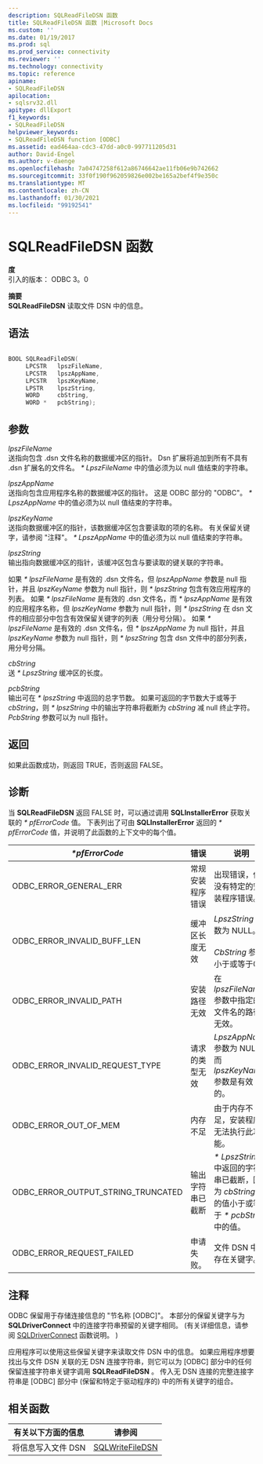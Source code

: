 ```yaml
---
description: SQLReadFileDSN 函数
title: SQLReadFileDSN 函数 |Microsoft Docs
ms.custom: ''
ms.date: 01/19/2017
ms.prod: sql
ms.prod_service: connectivity
ms.reviewer: ''
ms.technology: connectivity
ms.topic: reference
apiname:
- SQLReadFileDSN
apilocation:
- sqlsrv32.dll
apitype: dllExport
f1_keywords:
- SQLReadFileDSN
helpviewer_keywords:
- SQLReadFileDSN function [ODBC]
ms.assetid: ead464aa-cdc3-47dd-a0c0-997711205d31
author: David-Engel
ms.author: v-daenge
ms.openlocfilehash: 7a04747258f612a86746642ae11fb06e9b742662
ms.sourcegitcommit: 33f0f190f962059826e002be165a2bef4f9e350c
ms.translationtype: MT
ms.contentlocale: zh-CN
ms.lasthandoff: 01/30/2021
ms.locfileid: "99192541"
---
```

# <a name="sqlreadfiledsn-function"></a>SQLReadFileDSN 函数
**度**  
 引入的版本： ODBC 3。0  
  
 **摘要**  
 **SQLReadFileDSN** 读取文件 DSN 中的信息。  
  
## <a name="syntax"></a>语法  
  
```cpp  
  
BOOL SQLReadFileDSN(  
     LPCSTR   lpszFileName,  
     LPCSTR   lpszAppName,  
     LPCSTR   lpszKeyName,  
     LPSTR    lpszString,  
     WORD     cbString,  
     WORD *   pcbString);  
```  
  
## <a name="arguments"></a>参数  
 *lpszFileName*  
 送指向包含 .dsn 文件名称的数据缓冲区的指针。 Dsn 扩展将追加到所有不具有 .dsn 扩展名的文件名。 *\* LpszFileName* 中的值必须为以 null 值结束的字符串。  
  
 *lpszAppName*  
 送指向包含应用程序名称的数据缓冲区的指针。 这是 ODBC 部分的 "ODBC"。 *\* LpszAppName* 中的值必须为以 null 值结束的字符串。  
  
 *lpszKeyName*  
 送指向数据缓冲区的指针，该数据缓冲区包含要读取的项的名称。 有关保留关键字，请参阅 "注释"。 *\* LpszAppName* 中的值必须为以 null 值结束的字符串。  
  
 *lpszString*  
 输出指向数据缓冲区的指针，该缓冲区包含与要读取的键关联的字符串。  
  
 如果 *\* lpszFileName* 是有效的 .dsn 文件名，但 *lpszAppName* 参数是 null 指针，并且 *lpszKeyName* 参数为 null 指针，则 *\* lpszString* 包含有效应用程序的列表。 如果 *\* lpszFileName* 是有效的 .dsn 文件名，而 *\* lpszAppName* 是有效的应用程序名称，但 *lpszKeyName* 参数为 null 指针，则 *\* lpszString* 在 dsn 文件的相应部分中包含有效保留关键字的列表（用分号分隔）。 如果 *\* lpszFileName* 是有效的 .dsn 文件名，但 *\* lpszAppName* 为 null 指针，并且 *lpszKeyName* 参数为 null 指针，则 *\* lpszString* 包含 dsn 文件中的部分列表，用分号分隔。  
  
 *cbString*  
 送 *\* LpszString* 缓冲区的长度。  
  
 *pcbString*  
 输出可在 *\* lpszString* 中返回的总字节数。 如果可返回的字节数大于或等于 *cbString*，则 *\* lpszString* 中的输出字符串将截断为 *cbString* 减 null 终止字符。 *PcbString* 参数可以为 null 指针。  
  
## <a name="returns"></a>返回  
 如果此函数成功，则返回 TRUE，否则返回 FALSE。  
  
## <a name="diagnostics"></a>诊断  
 当 **SQLReadFileDSN** 返回 FALSE 时，可以通过调用 **SQLInstallerError** 获取关联的 *\* pfErrorCode* 值。 下表列出了可由 **SQLInstallerError** 返回的 *\* pfErrorCode* 值，并说明了此函数的上下文中的每个值。  
  
|*\*pfErrorCode*|错误|说明|  
|---------------------|-----------|-----------------|  
|ODBC_ERROR_GENERAL_ERR|常规安装程序错误|出现错误，但没有特定的安装程序错误。|  
|ODBC_ERROR_INVALID_BUFF_LEN|缓冲区长度无效|*LpszString* 参数为 NULL。<br /><br /> *CbString* 参数小于或等于0。|  
|ODBC_ERROR_INVALID_PATH|安装路径无效|在 *lpszFileName* 参数中指定的文件名的路径无效。|  
|ODBC_ERROR_INVALID_REQUEST_TYPE|请求的类型无效|*LpszAppName* 参数为 NULL，而 *lpszKeyName* 参数是有效的。|  
|ODBC_ERROR_OUT_OF_MEM|内存不足|由于内存不足，安装程序无法执行此功能。|  
|ODBC_ERROR_OUTPUT_STRING_TRUNCATED|输出字符串已截断|*\* LpszString* 中返回的字符串已截断，因为 *cbString* 中的值小于或等于 *\* pcbString* 中的值。|  
|ODBC_ERROR_REQUEST_FAILED|申请失败。|文件 DSN 中不存在关键字。|  
  
## <a name="comments"></a>注释  
 ODBC 保留用于存储连接信息的 "节名称 [ODBC]"。 本部分的保留关键字与为 **SQLDriverConnect** 中的连接字符串预留的关键字相同。  (有关详细信息，请参阅 [SQLDriverConnect](../../../odbc/reference/syntax/sqldriverconnect-function.md) 函数说明。 )   
  
 应用程序可以使用这些保留关键字来读取文件 DSN 中的信息。 如果应用程序想要找出与文件 DSN 关联的无 DSN 连接字符串，则它可以为 [ODBC] 部分中的任何保留连接字符串关键字调用 **SQLReadFileDSN** 。 传入无 DSN 连接的完整连接字符串是 [ODBC] 部分中 (保留和特定于驱动程序的) 中的所有关键字的组合。  
  
## <a name="related-functions"></a>相关函数  
  
|有关以下方面的信息|请参阅|  
|---------------------------|---------|  
|将信息写入文件 DSN|[SQLWriteFileDSN](../../../odbc/reference/syntax/sqlwritefiledsn-function.md)|

